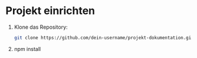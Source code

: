 # Projekt einrichten
1. Klone das Repository:
   ```bash
   git clone https://github.com/dein-username/projekt-dokumentation.git
   ```
2. npm install
